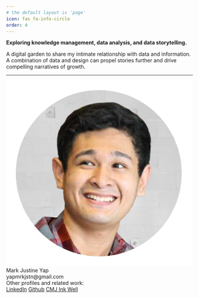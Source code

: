 ```yaml
---
# the default layout is 'page'
icon: fas fa-info-circle
order: 4
---
```

**Exploring knowledge management, data analysis, and data storytelling.**
  <div class="about-us-description">
        <p> A digital garden to share my intimate relationship with data and information. A combination of data and design can propel stories further and drive compelling narratives of growth.</p>
  </div>

---
  <div class="card-container">
    <div class="about-card">
      <img src= "/assets/profile.png" alt="Mark Justine Yap">
      <div class="name">Mark Justine Yap</div>
      <div class="description">yapmrkjstn@gmail.com
      </div>
      <div class="description">Other profiles and related work:
      </div>
 <div class="social-links">
    <a class="social-link" href="https://www.linkedin.com/in/mark-justine-yap-089250216/">LinkedIn</a>
    <a class="social-link" href="https://github.com/mrkjstnyap">Github</a>
        <a class="social-link" href="https://cmj-inkwell.com/">CMJ Ink Well</a>
  </div>
    </div>